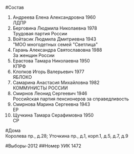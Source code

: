 #Состав
1. Андреева Елена Александровна 1960   
    ЛДПР
2. Берговина Людмила Николаевна 1978   
    Трудовая партия России
3. Войтасик Людмила Дмитриевна 1943   
    "МОО многодетных семей "Светлица"
4. Гарань Александра Святославовна 1988   
    За женщин России
5. Ерастова Тамара Николаевна 1950   
    КПРФ
6. Клопков Игорь Валерьевич 1977   
    ЯБЛОКО
7. Самарина Анастасия Михайловна 1982   
    КОММУНИСТЫ РОССИИ
8. Смирнов Леонид Сергеевич 1946   
    Российская партия пенсионеров за справедливость
9. Смирнова Марина Сергеевна 1943   
    ЕР
10. Щучкина Тамара Серафимовна 1950   
    СР

#Дома  
Королева пр., д.28; Уточкина пр., д.1, корп.1, д.5, д.7, д.9

#Выборы-2012
##Номер УИК
1472
